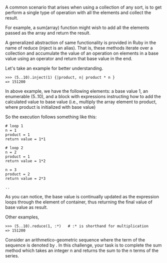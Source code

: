 A common scenario that arises when using a collection of any sort, is to get perform a single type of operation with all the elements and collect the result.

For example, a sum(array) function might wish to add all the elements passed as the array and return the result.

A generalized abstraction of same functionality is provided in Ruby in the name of reduce (inject is an alias). That is, these methods iterate over a collection and accumulate the value of an operation on elements in a base value using an operator and return that base value in the end.

Let's take an example for better understanding.
```
>>> (5..10).inject(1) {|product, n| product * n }
=> 151200
```

In above example, we have the following elements: a base value 1, an enumerable (5..10), and a block with expressions instructing how to add the calculated value to base value (i.e., multiply the array element to product, where product is initialized with base value)

So the execution follows something like this:
```
# loop 1
n = 1
product = 1
return value = 1*1

# loop 2
n = 2
product = 1
return value = 1*2

n = 3
product = 2
return value = 2*3

..
```

As you can notice, the base value is continually updated as the expression loops through the element of container, thus returning the final value of base value as result.

Other examples,
```
>>> (5..10).reduce(1, :*)   # :* is shorthand for multiplication
=> 151200
```
Consider an arithmetico-geometric sequence where the  term of the sequence is denoted by . In this challenge, your task is to complete the sum method which takes an integer n and returns the sum to the n terms of the series.